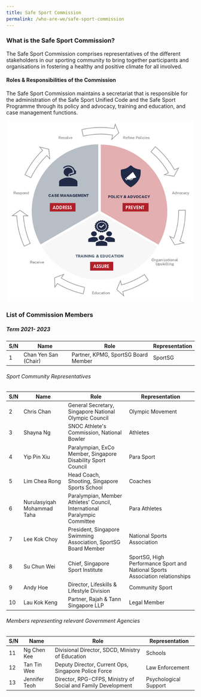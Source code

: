 ```yaml
---
title: Safe Sport Commission
permalink: /who-are-we/safe-sport-commission
---
```

### What is the Safe Sport Commission? 

The Safe Sport Commission comprises representatives of the different stakeholders in our sporting community to bring together participants and organisations in fostering a healthy and positive climate for all involved. 

#### Roles & Responsibilities of the Commission

The Safe Sport Commission maintains a secretariat that is responsible for the administration of the Safe Sport Unified Code and the Safe Sport Programme through its policy and advocacy, training and education, and case management functions. 

![Alt text for image on Isomer site](/images/ModusOperandi.png)

### List of Commission Members 
##### Term 2021- 2023


| S/N| Name | Role| Representation
| -------- | -------- | -------- | -------- | 
| 1     | Chan Yen San (Chair)     | Partner, KPMG, SportSG Board Member|   SportSG     | 

###### Sport Community Representatives

| S/N| Name | Role| Representation
| -------- | -------- | -------- | -------- | 
| 2     | Chris Chan     | General Secretary, Singapore National Olympic Council     |   Olympic Movement     | 
| 3     | Shayna Ng     | SNOC Athlete's Commission, National Bowler     |   Athletes     | 
| 4     | Yip Pin Xiu     | Paralympian, ExCo Member, Singapore Disability Sport Council     |   Para Sport     | 
| 5     | Lim Chea Rong     | Head Coach, Shooting, Singapore Sports School     |   Coaches     | 
| 6     | Nurulasyiqah Mohammad Taha     | Paralympian, Member Athletes' Council, International Paralympic Committee     |   Para Athletes     | 
| 7     | Lee Kok Choy     | President, Singapore Swimming Association, SportSG Board Member     |   National Sports Association     | 
| 8     | Su Chun Wei     | Chief, Singapore Sport Institute     |   SportSG, High Performance Sport and National Sports Association relationships     | 
| 9     | Andy Hoe     | Director, Lifeskills & Lifestyle Division     |   Community Sport     | 
| 10     | Lau Kok Keng     | Partner, Rajah & Tann Singapore LLP     |   Legal Member     | 

###### Members representing relevant Government Agencies

| S/N| Name | Role| Representation
| -------- | -------- | -------- | -------- | 
| 11     | Ng Chen Kee   | Divisional Director, SDCD, Ministry of Education   |   Schools  | 
| 12    | Tan Tin Wee  | Deputy Director, Current Ops, Singapore Police Force    |   Law Enforcement     | 
| 13    | Jennifer Teoh   | Director, RPG-CFPS, Ministry of Social and Family Development    |   Psychological Support     |